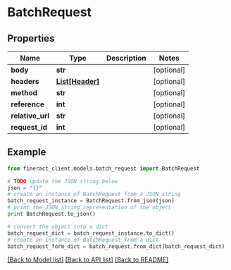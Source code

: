 # BatchRequest


## Properties

Name | Type | Description | Notes
------------ | ------------- | ------------- | -------------
**body** | **str** |  | [optional] 
**headers** | [**List[Header]**](Header.md) |  | [optional] 
**method** | **str** |  | [optional] 
**reference** | **int** |  | [optional] 
**relative_url** | **str** |  | [optional] 
**request_id** | **int** |  | [optional] 

## Example

```python
from fineract_client.models.batch_request import BatchRequest

# TODO update the JSON string below
json = "{}"
# create an instance of BatchRequest from a JSON string
batch_request_instance = BatchRequest.from_json(json)
# print the JSON string representation of the object
print BatchRequest.to_json()

# convert the object into a dict
batch_request_dict = batch_request_instance.to_dict()
# create an instance of BatchRequest from a dict
batch_request_form_dict = batch_request.from_dict(batch_request_dict)
```
[[Back to Model list]](../README.md#documentation-for-models) [[Back to API list]](../README.md#documentation-for-api-endpoints) [[Back to README]](../README.md)


